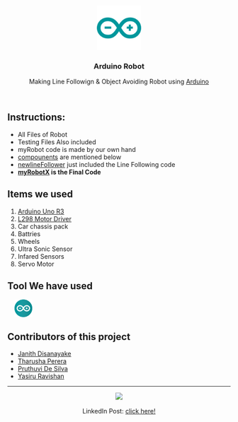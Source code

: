 
<div align="center">
  <p>
      <img width="20%" src="/arduino-icon.svg">
  </p>
  <b><h3> Arduino Robot </h3></b>
  <p> Making Line Followign & Object Avoiding Robot using <a href="https://www.arduino.cc"> Arduino </a></p>
</div>
<br>



## Instructions:
- All Files of Robot
- Testing Files Also included
- myRobot code is made by our own hand
- [compounents](#items-we-used) are mentioned below
- [newlineFollower](/newlineFollower) just included the Line Following code
- <b>[myRobotX](/myRobotX) is the Final Code</b>

## Items we used
1. [Arduino Uno R3](https://store.arduino.cc/products/arduino-uno-rev3)
2. [L298 Motor Driver](https://components101.com/modules/l293n-motor-driver-module)
3. Car chassis pack 
4. Battries
5. Wheels
6. Ultra Sonic Sensor
7. Infared Sensors
8. Servo Motor

## Tool We have used
 &nbsp;  &nbsp; <a href="https://www.arduino.cc/en/software"><img src="/arduino-ide-logo.svg" width="40"></a>

## Contributors of this project
- [Janith Disanayake](https://github.com/Janith3003)
- [Tharusha Perera](https://github.com/tharusha1004)
- [Pruthuvi De Silva](https://github.com/PruthuviDe)
- [Yasiru Ravishan](https://github.com/yasiruravishan24)

---
<div align="center">
<img src="https://github.com/Janith3003/Arduino-Robot/blob/main/LIFOD.jpg" width="300" height="auto">

LinkedIn Post: [click here!](https://www.linkedin.com/posts/janith-disanayake-8511b0240_team-robot-roboticsengineering-activity-6954856546669400064-tL5p?utm_source=linkedin_share&utm_medium=member_desktop_web)

</div>

